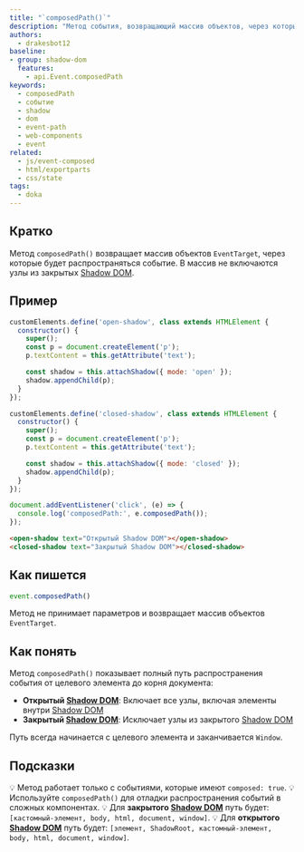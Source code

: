 ```yaml
---
title: "`composedPath()`"
description: "Метод события, возвращающий массив объектов, через которые будет распространяться событие, включая элементы Shadow DOM."
authors:
  - drakesbot12
baseline:
- group: shadow-dom
  features:
    - api.Event.composedPath
keywords:
  - composedPath
  - событие
  - shadow
  - dom
  - event-path
  - web-components
  - event
related:
  - js/event-composed
  - html/exportparts
  - css/state
tags:
  - doka
---
```


## Кратко

Метод `composedPath()` возвращает массив объектов `EventTarget`, через которые будет распространяться событие. В массив не включаются узлы из закрытых [Shadow DOM](/js/shadowdom/).

## Пример

```javascript
customElements.define('open-shadow', class extends HTMLElement {
  constructor() {
    super();
    const p = document.createElement('p');
    p.textContent = this.getAttribute('text');

    const shadow = this.attachShadow({ mode: 'open' });
    shadow.appendChild(p);
  }
});

customElements.define('closed-shadow', class extends HTMLElement {
  constructor() {
    super();
    const p = document.createElement('p');
    p.textContent = this.getAttribute('text');

    const shadow = this.attachShadow({ mode: 'closed' });
    shadow.appendChild(p);
  }
});

document.addEventListener('click', (e) => {
  console.log('composedPath:', e.composedPath());
});
```

```html
<open-shadow text="Открытый Shadow DOM"></open-shadow>
<closed-shadow text="Закрытый Shadow DOM"></closed-shadow>
```

## Как пишется

```javascript
event.composedPath()
```

Метод не принимает параметров и возвращает массив объектов `EventTarget`.

## Как понять

Метод `composedPath()` показывает полный путь распространения события от целевого элемента до корня документа:

- **Открытый [Shadow DOM](/js/shadowdom/)**: Включает все узлы, включая элементы внутри [Shadow DOM](/js/shadowdom/)
- **Закрытый [Shadow DOM](/js/shadowdom/)**: Исключает узлы из закрытого [Shadow DOM](/js/shadowdom/)

Путь всегда начинается с целевого элемента и заканчивается `Window`.

## Подсказки

💡 Метод работает только с событиями, которые имеют `composed: true`.
💡 Используйте `composedPath()` для отладки распространения событий в сложных компонентах.
💡 Для **закрытого [Shadow DOM](/js/shadowdom/)** путь будет: `[кастомный-элемент, body, html, document, window]`.
💡 Для **открытого [Shadow DOM](/js/shadowdom/)** путь будет: `[элемент, ShadowRoot, кастомный-элемент, body, html, document, window]`.
